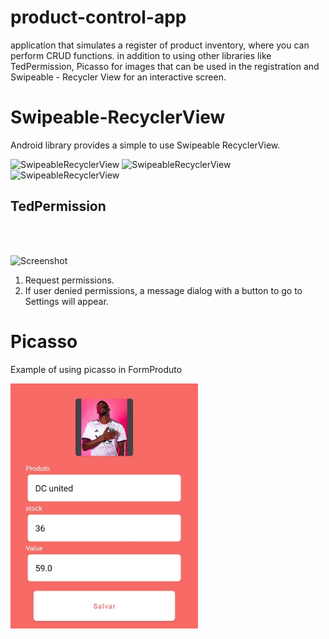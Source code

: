 # product-control-app

application that simulates a register of product inventory, where you can perform CRUD functions. in addition to using other libraries like TedPermission, Picasso for images that can be used in the registration and Swipeable - Recycler View for an interactive screen.

# Swipeable-RecyclerView
Android library provides a simple to use Swipeable RecyclerView.

<img width="175" alt="SwipeableRecyclerView" src="https://user-images.githubusercontent.com/42518244/81484001-d52db880-924a-11ea-887c-d0e46f9a378a.gif">  <img width="175" alt="SwipeableRecyclerView" src="https://user-images.githubusercontent.com/42518244/81484010-e2e33e00-924a-11ea-9284-0e6d3188c6b3.gif">  <img width="175" alt="SwipeableRecyclerView" src="https://user-images.githubusercontent.com/42518244/81484109-b54ac480-924b-11ea-9812-057e94e0c264.gif">

## TedPermission


<br/><br/>

![Screenshot](https://github.com/ParkSangGwon/TedPermission/blob/master/Screenshot.png?raw=true)    
           
           
1. Request permissions.
2. If user denied permissions, a message dialog with a button to go to Settings will appear. 

Picasso
=======

Example of using picasso in FormProduto

 <img width="300" alt="SwipeableRecyclerView" src="https://github.com/AlanAndCode/product-control-app/blob/master/app/src/main/res/drawable/expicasso.jpg"> 

